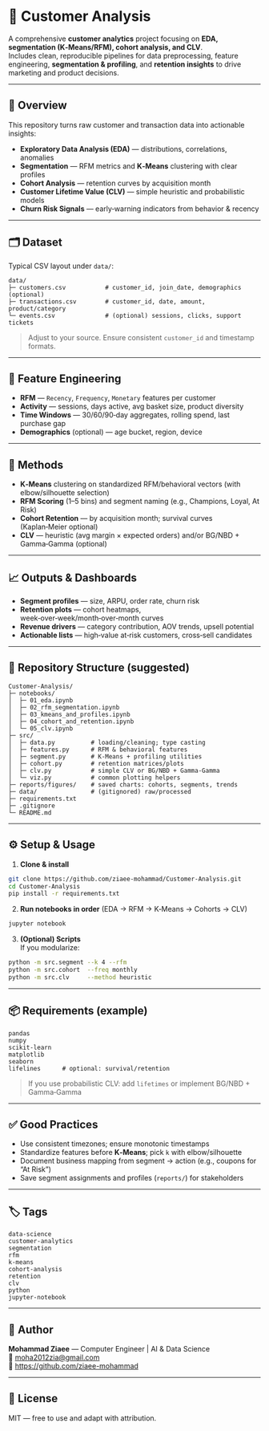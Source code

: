 # 👥 Customer Analysis

A comprehensive **customer analytics** project focusing on **EDA, segmentation (K‑Means/RFM), cohort analysis, and CLV**.  
Includes clean, reproducible pipelines for data preprocessing, feature engineering, **segmentation & profiling**, and **retention insights** to drive marketing and product decisions.

---

## 📖 Overview
This repository turns raw customer and transaction data into actionable insights:
- **Exploratory Data Analysis (EDA)** — distributions, correlations, anomalies  
- **Segmentation** — RFM metrics and **K‑Means** clustering with clear profiles  
- **Cohort Analysis** — retention curves by acquisition month  
- **Customer Lifetime Value (CLV)** — simple heuristic and probabilistic models  
- **Churn Risk Signals** — early‑warning indicators from behavior & recency

---

## 🗂️ Dataset
Typical CSV layout under `data/`:
```
data/
├─ customers.csv           # customer_id, join_date, demographics (optional)
├─ transactions.csv        # customer_id, date, amount, product/category
└─ events.csv              # (optional) sessions, clicks, support tickets
```
> Adjust to your source. Ensure consistent `customer_id` and timestamp formats.

---

## 🔧 Feature Engineering
- **RFM** — `Recency`, `Frequency`, `Monetary` features per customer  
- **Activity** — sessions, days active, avg basket size, product diversity  
- **Time Windows** — 30/60/90‑day aggregates, rolling spend, last purchase gap  
- **Demographics** (optional) — age bucket, region, device

---

## 🧠 Methods
- **K‑Means** clustering on standardized RFM/behavioral vectors (with elbow/silhouette selection)  
- **RFM Scoring** (1–5 bins) and segment naming (e.g., Champions, Loyal, At Risk)  
- **Cohort Retention** — by acquisition month; survival curves (Kaplan‑Meier optional)  
- **CLV** — heuristic (avg margin × expected orders) and/or BG/NBD + Gamma‑Gamma (optional)

---

## 📈 Outputs & Dashboards
- **Segment profiles** — size, ARPU, order rate, churn risk  
- **Retention plots** — cohort heatmaps, week‑over‑week/month‑over‑month curves  
- **Revenue drivers** — category contribution, AOV trends, upsell potential  
- **Actionable lists** — high‑value at‑risk customers, cross‑sell candidates

---

## 🧩 Repository Structure (suggested)
```
Customer-Analysis/
├─ notebooks/
│  ├─ 01_eda.ipynb
│  ├─ 02_rfm_segmentation.ipynb
│  ├─ 03_kmeans_and_profiles.ipynb
│  ├─ 04_cohort_and_retention.ipynb
│  └─ 05_clv.ipynb
├─ src/
│  ├─ data.py          # loading/cleaning; type casting
│  ├─ features.py      # RFM & behavioral features
│  ├─ segment.py       # K-Means + profiling utilities
│  ├─ cohort.py        # retention matrices/plots
│  ├─ clv.py           # simple CLV or BG/NBD + Gamma-Gamma
│  └─ viz.py           # common plotting helpers
├─ reports/figures/    # saved charts: cohorts, segments, trends
├─ data/               # (gitignored) raw/processed
├─ requirements.txt
├─ .gitignore
└─ README.md
```

---

## ⚙️ Setup & Usage
1) **Clone & install**
```bash
git clone https://github.com/ziaee-mohammad/Customer-Analysis.git
cd Customer-Analysis
pip install -r requirements.txt
```

2) **Run notebooks in order** (EDA → RFM → K‑Means → Cohorts → CLV)
```bash
jupyter notebook
```

3) **(Optional) Scripts**  
If you modularize:
```bash
python -m src.segment --k 4 --rfm
python -m src.cohort  --freq monthly
python -m src.clv     --method heuristic
```

---

## 📦 Requirements (example)
```
pandas
numpy
scikit-learn
matplotlib
seaborn
lifelines      # optional: survival/retention
```
> If you use probabilistic CLV: add `lifetimes` or implement BG/NBD + Gamma‑Gamma

---

## ✅ Good Practices
- Use consistent timezones; ensure monotonic timestamps  
- Standardize features before **K‑Means**; pick `k` with elbow/silhouette  
- Document business mapping from segment → action (e.g., coupons for “At Risk”)  
- Save segment assignments and profiles (`reports/`) for stakeholders

---

## 🏷 Tags
```
data-science
customer-analytics
segmentation
rfm
k-means
cohort-analysis
retention
clv
python
jupyter-notebook
```

---

## 👤 Author
**Mohammad Ziaee** — Computer Engineer | AI & Data Science  
📧 moha2012zia@gmail.com  
🔗 https://github.com/ziaee-mohammad

---

## 📜 License
MIT — free to use and adapt with attribution.

